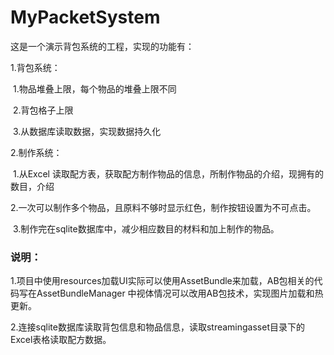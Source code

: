 # MyPacketSystem
这是一个演示背包系统的工程，实现的功能有：

1.背包系统：

​    1.物品堆叠上限，每个物品的堆叠上限不同

​    2.背包格子上限

​    3.从数据库读取数据，实现数据持久化

2.制作系统：

​     1.从Excel 读取配方表，获取配方制作物品的信息，所制作物品的介绍，现拥有的数目，介绍

​     2.一次可以制作多个物品，且原料不够时显示红色，制作按钮设置为不可点击。

​     3.制作完在sqlite数据库中，减少相应数目的材料和加上制作的物品。

### 说明：

1.项目中使用resources加载UI实际可以使用AssetBundle来加载，AB包相关的代码写在AssetBundleManager 中视体情况可以改用AB包技术，实现图片加载和热更新。

2.连接sqlite数据库读取背包信息和物品信息，读取streamingasset目录下的Excel表格读取配方数据。